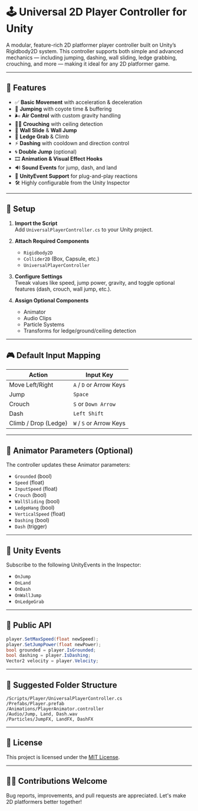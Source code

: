 # 🕹️ Universal 2D Player Controller for Unity

A modular, feature-rich 2D platformer player controller built on Unity’s Rigidbody2D system. This controller supports both simple and advanced mechanics — including jumping, dashing, wall sliding, ledge grabbing, crouching, and more — making it ideal for any 2D platformer game.

---

## 🚀 Features

- ✅ **Basic Movement** with acceleration & deceleration
- 🦘 **Jumping** with coyote time & buffering
- 🌬️ **Air Control** with custom gravity handling
- 🧍‍♂️ **Crouching** with ceiling detection
- 🧱 **Wall Slide** & **Wall Jump**
- 🧗 **Ledge Grab** & Climb
- ⚡ **Dashing** with cooldown and direction control
- 🌀 **Double Jump** (optional)
- 🎞️ **Animation & Visual Effect Hooks**
- 🔊 **Sound Events** for jump, dash, and land
- 🧠 **UnityEvent Support** for plug-and-play reactions
- 🛠️ Highly configurable from the Unity Inspector

---

## 🧠 Setup

1. **Import the Script**  
   Add `UniversalPlayerController.cs` to your Unity project.

2. **Attach Required Components**  
   - `Rigidbody2D`
   - `Collider2D` (Box, Capsule, etc.)
   - `UniversalPlayerController`

3. **Configure Settings**  
   Tweak values like speed, jump power, gravity, and toggle optional features (dash, crouch, wall jump, etc.).

4. **Assign Optional Components**  
   - Animator
   - Audio Clips
   - Particle Systems
   - Transforms for ledge/ground/ceiling detection

---

## 🎮 Default Input Mapping

| Action        | Input Key             |
|---------------|------------------------|
| Move Left/Right | `A` / `D` or Arrow Keys |
| Jump          | `Space`               |
| Crouch        | `S` or `Down Arrow`   |
| Dash          | `Left Shift`          |
| Climb / Drop (Ledge) | `W` / `S` or Arrow Keys |

---

## 🎨 Animator Parameters (Optional)

The controller updates these Animator parameters:
- `Grounded` (bool)
- `Speed` (float)
- `InputSpeed` (float)
- `Crouch` (bool)
- `WallSliding` (bool)
- `LedgeHang` (bool)
- `VerticalSpeed` (float)
- `Dashing` (bool)
- `Dash` (trigger)

---

## 🧪 Unity Events

Subscribe to the following UnityEvents in the Inspector:
- `OnJump`
- `OnLand`
- `OnDash`
- `OnWallJump`
- `OnLedgeGrab`

---

## 🧰 Public API

```csharp
player.SetMaxSpeed(float newSpeed);
player.SetJumpPower(float newPower);
bool grounded = player.IsGrounded;
bool dashing = player.IsDashing;
Vector2 velocity = player.Velocity;
```

---

## 📂 Suggested Folder Structure

```
/Scripts/Player/UniversalPlayerController.cs
/Prefabs/Player.prefab
/Animations/PlayerAnimator.controller
/Audio/Jump, Land, Dash.wav
/Particles/JumpFX, LandFX, DashFX
```

---

## 📄 License

This project is licensed under the [MIT License](LICENSE).

---

## 🙋‍♂️ Contributions Welcome

Bug reports, improvements, and pull requests are appreciated. Let's make 2D platformers better together!
